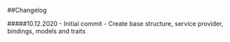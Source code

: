 ##Changelog

#####10.12.2020 - Initial commit
    - Create base structure, service provider, bindings, models and traits
